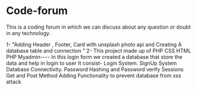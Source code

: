 # Code-forum
 This is a coding forum in which we can discuss about any question or doubt in any technology.
 
 
 1- "Adding Header , Footer, Card with unsplash photo api  and Creating A database table and connection "
 2- This project made up of PHP CSS HTML PHP Myadmin---- In this login form we created a database that store the data and help in login to user It consist- Login System. SignUp System Database Connectivity. Password Hashing and Password verify Sessions Get and Post Method Adding Functionality to prevent database from xss attack
